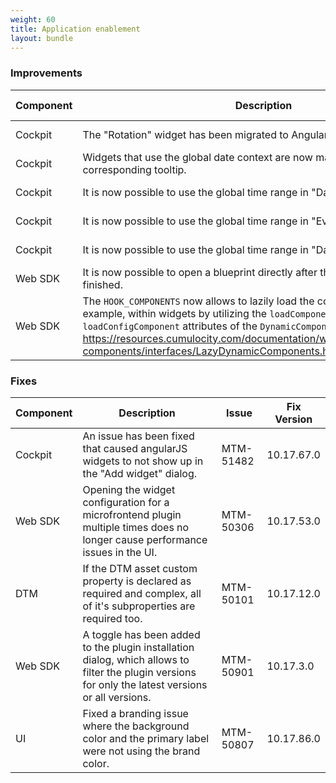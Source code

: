```yaml
---
weight: 60
title: Application enablement
layout: bundle
---
```


<!--10.17.1.0 - 10.17.100.0-->

### Improvements

<div><table ><colgroup>
<col style="width: 15%;"><col style="width: 55%;"><col style="width: 15%;"><col style="width: 15%;"></colgroup><thead><tr>
<th>
Component</th>
<th>
Description</th>
<th>
Issue</th>
<th>
Fix Version</th>
</tr>
</thead><tbody>

<tr>
<td>Cockpit</td>
<td>The "Rotation" widget has been migrated to Angular.</td>
<td>MTM-50847</td>
<td>10.17.68.0</td>
</tr>

<tr>
<td>Cockpit</td>
<td>Widgets that use the global date context are now marked with an icon and a corresponding tooltip.</td>
<td>MTM-51225</td>
<td>10.17.68.0</td>
</tr>

<tr>
<td>Cockpit</td>
<td>It is now possible to use the global time range in "Data point table" widgets.</td>
<td>MTM-50924</td>
<td>10.17.68.0</td>
</tr>

<tr>
<td>Cockpit</td>
<td>It is now possible to use the global time range in "Event list" widgets.</td>
<td>MTM-50925</td>
<td>10.17.67.0</td>
</tr>

<tr>
<td>Cockpit</td>
<td>It is now possible to use the global time range in "Data point graph" widgets.</td>
<td>MTM-48198</td>
<td>10.17.11.0</td>
</tr>

<tr>
<td>Web SDK</td>
<td>It is now possible to open a blueprint directly after the installation has finished.</td>

<td>MTM-50637</td>
<td>10.17.47.0</td>
</tr>

<tr>
<td>Web SDK</td>
<td>The <code>HOOK_COMPONENTS</code> now allows to lazily load the components used, for example, within widgets by utilizing the <code>loadComponent</code> and <code>loadConfigComponent</code> attributes of the <code>DynamicComponentDefinition</code> type (see <a href="https://resources.cumulocity.com/documentation/websdk/1016.0.110/ngx-components/interfaces/LazyDynamicComponents.html" class="no-ajaxy">https://resources.cumulocity.com/documentation/websdk/1016.0.110/ngx-components/interfaces/LazyDynamicComponents.html</a>).</td>
<td>MTM-51161</td>
<td>10.17.27.0</td>
</tr>

</tbody></table></div>


### Fixes

<div><table ><colgroup>
<col style="width: 15%;"><col style="width: 55%;"><col style="width: 15%;"><col style="width: 15%;"></colgroup><thead><tr>
<th>
Component</th>
<th>
Description</th>
<th>
Issue</th>
<th>
Fix Version</th>
</tr>
</thead><tbody>

<tr>
<td>Cockpit</td>
<td>An issue has been fixed that caused angularJS widgets to not show up in the "Add widget" dialog.</td>
<td>MTM-51482</td>
<td>10.17.67.0</td>
</tr>

<tr>
<td>Web SDK</td>
<td>Opening the widget configuration for a microfrontend plugin multiple times does no longer cause performance issues in the UI.</td>
<td>MTM-50306</td>
<td>10.17.53.0</td>
</tr>

<tr>
<td>DTM</td>
<td>If the DTM asset custom property is declared as required and complex, all of it's subproperties are required too.</td>
<td>MTM-50101</td>
<td>10.17.12.0</td>
</tr>

<tr>
<td>Web SDK</td>
<td>A toggle has been added to the plugin installation dialog, which allows to filter the plugin versions for only the latest versions or all versions.</td>
<td>MTM-50901</td>
<td>10.17.3.0</td>
</tr>

<tr>
<td>UI</td>
<td>Fixed a branding issue where the background color and the primary label were not using the brand color.</td>
<td>MTM-50807</td>
<td>10.17.86.0</td>
</tr>

</tbody></table></div>
